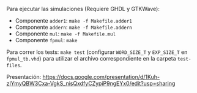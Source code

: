 Para ejecutar las simulaciones (Requiere GHDL y GTKWave):

* Componente `adder1`: `make -f Makefile.adder1`
* Componente `addern`: `make -f Makefile.addern`
* Componente `mul`: `make -f Makefile.mul`
* Componente `fpmul`: `make`

Para correr los tests: `make test` (configurar `WORD_SIZE_T` y `EXP_SIZE_T`
en `fpmul_tb.vhd`) para utilizar el archivo correspondiente en la carpeta `test-files`.

Presentación: https://docs.google.com/presentation/d/1Kuh-zIYmyQBW3Cxa-VgkS_nisQxdfyCZypiP9ngEYx0/edit?usp=sharing
